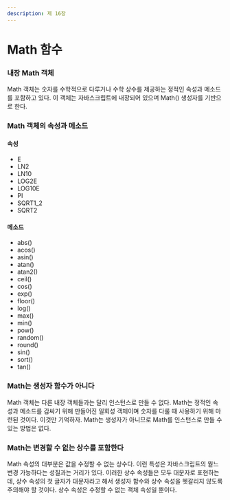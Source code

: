 ```yaml
---
description: 제 16장
---
```


# Math 함수

### 내장 Math 객체

Math 객체는 숫자를 수학적으로 다루거나 수학 상수를 제공하는 정적인 속성과 메소드를 포함하고 있다. 이 객체는 자바스크립트에 내장되어 있으며 Math() 생성자를 기반으로 한다.

### Math 객체의 속성과 메소드

#### 속성

* E
* LN2
* LN10
* LOG2E
* LOG10E
* PI
* SQRT1\_2
* SQRT2

#### 메소드

* abs()
* acos()
* asin()
* atan()
* atan2()
* ceil()
* cos()
* exp()
* floor()
* log()
* max()
* min()
* pow()
* random()
* round()
* sin()
* sort()
* tan()

### Math는 생성자 함수가 아니다

Math 객체는 다른 내장 객체들과는 달리 인스턴스로 만들 수 없다. Math는 정적인 속성과 메소드를 감싸기 위해 만들어진 일회성 객체이며 숫자를 다룰 때 사용하기 위해 마련된 것이다. 이것만 기억하자. Math는 생성자가 아니므로 Math를 인스턴스로 만들 수 있는 방법은 없다.

### Math는 변경할 수 없는 상수를 포함한다

Math 속성의 대부분은 값을 수정할 수 없는 상수다. 이런 특성은 자바스크립트의 뭗느 변경 가능하다는 성질과는 거리가 있다. 이러한 상수 속성들은 모두 대문자로 표현하는데, 상수 속성의 첫 글자가 대문자라고 해서 생성자 함수와 상수 속성을 헷갈리지 않도록 주의해야 할 것이다. 상수 속성은 수정할 수 없는 객체 속성일 뿐이다.
